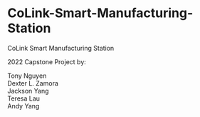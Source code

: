 # CoLink-Smart-Manufacturing-Station
CoLink Smart Manufacturing Station

2022 Capstone Project by: 

Tony Nguyen \
Dexter L. Zamora \
Jackson Yang \
Teresa Lau \
Andy Yang 
